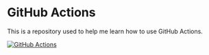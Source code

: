 # GitHub Actions

This is a repository used to help me learn how to use GitHub Actions.

[![GitHub Actions](https://github.com/johnrc/gh-actions/actions/workflows/actions.yml/badge.svg)](https://github.com/johnrc/gh-actions/actions/workflows/actions.yml)
